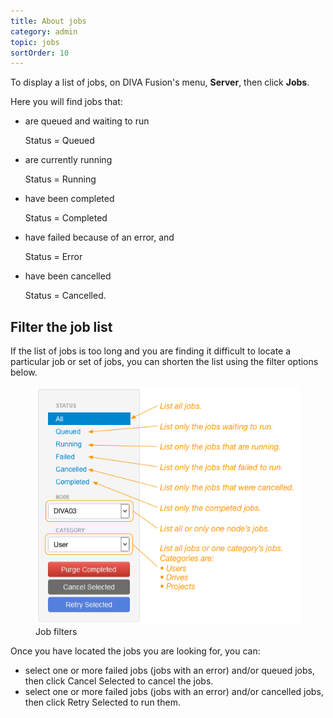 ```yaml
---
title: About jobs
category: admin
topic: jobs
sortOrder: 10
---
```


To display a list of jobs, on DIVA Fusion's menu, **Server**, then click **Jobs**.

Here you will find jobs that:

<ul>

  <li>
    are queued and waiting to run
    <p class="note">Status = Queued</p>
  </li>

  <li>
    are currently running
    <p class="note">Status = Running</p>
  </li>

  <li>
    have been completed
    <p class="note">Status = Completed</p>
  </li>

  <li>
    have failed because of an error, and
    <p class="note">Status = Error</p>
  </li>

  <li>
    have been cancelled
    <p class="note">Status = Cancelled.</p>
  </li>

</ul>

## Filter the job list

If the list of jobs is too long and you are finding it difficult to locate a particular job or set of jobs, you can shorten the list using the filter options below.

<figure>
  <img src="/images/v2/fusion/jobs-01.png" alt="Job filter"/>
  <figcaption>Job filters</figcaption>
</figure>

Once you have located the jobs you are looking for, you can:

  - select one or more failed jobs (jobs with an error) and/or queued jobs, then click Cancel Selected to cancel the jobs.
  - select one or more failed jobs (jobs with an error) and/or cancelled jobs, then click Retry Selected to run them.
